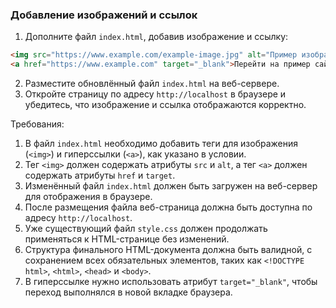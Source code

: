 
### Добавление изображений и ссылок

1. Дополните файл `index.html`, добавив изображение и ссылку:
```html
<img src="https://www.example.com/example-image.jpg" alt="Пример изображения">
<a href="https://www.example.com" target="_blank">Перейти на пример сайта</a>
```
2. Разместите обновлённый файл `index.html` на веб-сервере.
3. Откройте страницу по адресу `http://localhost` в браузере и убедитесь, что изображение и ссылка отображаются корректно.

Требования:
1. В файл `index.html` необходимо добавить теги для изображения (`<img>`) и гиперссылки (`<a>`), как указано в условии.
2. Тег `<img>` должен содержать атрибуты `src` и `alt`, а тег `<a>` должен содержать атрибуты `href` и `target`.
3. Изменённый файл `index.html` должен быть загружен на веб-сервер для отображения в браузере.
4. После размещения файла веб-страница должна быть доступна по адресу `http://localhost`.
5. Уже существующий файл `style.css` должен продолжать применяться к HTML-странице без изменений.
6. Структура финального HTML-документа должна быть валидной, с сохранением всех обязательных элементов, таких как `<!DOCTYPE html>`, `<html>`, `<head>` и `<body>`.
7. В гиперссылке нужно использовать атрибут `target="_blank"`, чтобы переход выполнялся в новой вкладке браузера.